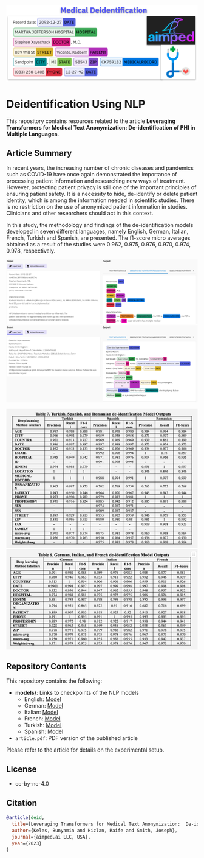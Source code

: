 ![](./figs/1.png)
# Deidentification Using NLP

This repository contains resources related to the article **Leveraging Transformers for Medical Text Anonymization:  De-identification of PHI in Multiple Languages**.

## Article Summary

In recent years, the increasing number of chronic diseases and pandemics such as COVID-19 have once again demonstrated the importance of processing patient information and researching new ways of treatment. However, protecting patient privacy is still one of the important principles of ensuring patient safety. It is a necessity to hide, de-identify or delete patient identity, which is among the information needed in scientific studies. There is no restriction on the use of anonymized patient information in studies. Clinicians and other researchers should act in this context. 

In this study, the methodology and findings of the de-identification models developed in seven different languages, namely English, German, Italian, French, Turkish and Spanish, are presented. The f1-score micro averages obtained as a result of the studies were 0.962, 0.975, 0.976, 0.970, 0.974, 0.978, respectively.


![](./figs/2.png)
![](./figs/3.png)

![](./figs/4.png)
![](./figs/5.png)

## Repository Contents

This repository contains the following:

- **models/**: Links to checkpoints of the NLP models
  - English: [Model](https://huggingface.co/aimped/nlp-health-deidentification-sub-base-en)
  - German: [Model](https://huggingface.co/aimped/nlp-health-deidentification-sub-base-de)
  - Italian: [Model](https://huggingface.co/aimped/nlp-health-deidentification-sub-base-it)
  - French: [Model](https://huggingface.co/aimped/nlp-health-deidentification-sub-base-fr)
  - Turkish: [Model](https://huggingface.co/aimped/nlp-health-deidentification-sub-base-tr)
  - Spanish: [Model](https://huggingface.co/aimped/nlp-health-deidentification-sub-base-es)
- `article.pdf`: PDF version of the published article

Please refer to the article for details on the experimental setup.

## License
  - cc-by-nc-4.0

## Citation

```bibtex
@article{deid,
  title={Leveraging Transformers for Medical Text Anonymization:  De-identification of PHI in Multiple Languages},
  author={Keles, Bunyamin and Hizlan, Raife and Smith, Joseph},
  journal={aimped.ai LLC, USA},
  year={2023}
}
